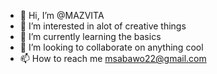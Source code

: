 - 👋 Hi, I’m @MAZVITA
- 👀 I’m interested in alot of creative things
- 🌱 I’m currently learning the basics
- 💞️ I’m looking to collaborate on anything cool
- 📫 How to reach me msabawo22@gmail.com

<!---
MAZVTA/MAZVTA is a ✨ special ✨ repository because its `README.md` (this file) appears on your GitHub profile.
You can click the Preview link to take a look at your changes.
--->
